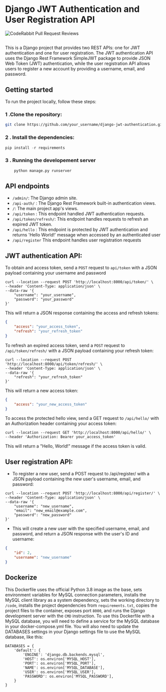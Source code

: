 # Django JWT Authentication and User Registration API
![CodeRabbit Pull Request Reviews](https://img.shields.io/coderabbit/prs/github/sudhanshu-jha/authservice?utm_source=oss&utm_medium=github&utm_campaign=sudhanshu-jha%2Fauthservice&labelColor=171717&color=FF570A&link=https%3A%2F%2Fcoderabbit.ai&label=CodeRabbit+Reviews)

##
This is a Django project that provides two REST APIs: one for JWT authentication and one for user registration. 
The JWT authentication API uses the Django Rest Framework SimpleJWT package to provide JSON Web Token (JWT) authentication, 
while the user registration API allows users to register a new account by providing a username, email, and password.

## Getting started
To run the project locally, follow these steps:

### 1 .Clone the repository:

```bash
git clone https://github.com/your_username/django-jwt-authentication.git
```
### 2 . Install the dependencies:
```python
pip install -r requirements
```
### 3 . Running the developement server
```python
    python manage.py runserver
```
## API endpoints

- `/admin/`: The Django admin site.
- `/api-auth/` : The Django Rest Framework built-in authentication views.
- `/`: The main project app's views.
- `/api/token` : This endpoint handled JWT authentication requests.
- `/api/token/refresh/`: This endpoint handles requests to refresh an expired JWT token.
- `/api/hello` : This endpoint is protected by JWT authentication and returns 'Hello World!' message when accessed by an authenticated user
- `/api/register` This endpoint handles user registration requests

## JWT authentication API:

To obtain and access token, send a `POST` request to `api/token` with a JSON payload containing your username and password
```curl
curl --location --request POST 'http://localhost:8000/api/token/' \
--header 'Content-Type: application/json' \
--data-raw '{
    "username": "your_username",
    "password": "your_password"
}'
 ```
This will return a JSON response containing the access and refresh tokens:
```json
{
    "access": "your_access_token",
    "refresh": "your_refresh_token"
}

```

To refresh an expired access token, send a `POST` request to `/api/token/refresh/` with a JSON payload containing your refresh token:

``` curl
curl --location --request POST 'http://localhost:8000/api/token/refresh/' \
--header 'Content-Type: application/json' \
--data-raw '{
    "refresh": "your_refresh_token"
}'
```
This will return a new access token:

```json
{
    "access": "your_new_access_token"
}

```
To access the protected hello view, send a GET request to `/api/hello/` with an Authorization header containing your access token:
```curl 
curl --location --request GET 'http://localhost:8000/api/hello/' \
--header 'Authorization: Bearer your_access_token'
```
This will return a "Hello, World!" message if the access token is valid.

## User registration API:

- To register a new user, send a POST request to /api/register/ with a JSON payload containing the new user's username, email, and password:
```curl
curl --location --request POST 'http://localhost:8000/api/register/' \
--header 'Content-Type: application/json' \
--data-raw '{
    "username": "new_username",
    "email": "new_email@example.com",
    "password": "new_password"
}'
```

- This will create a new user with the specified username, email, and password, and return a JSON response with the user's ID and username:
```json
{
    "id": 2,
    "username": "new_username"
}

```


## Dockerize
This Dockerfile uses the official Python 3.8 image as the base, sets environment variables for MySQL connection parameters,
installs the MySQL client library as a system dependency, sets the working directory to `/code`, installs the project dependencies from `requirements.txt`, 
copies the project files to the container, exposes port `8000`, and runs the Django development server with the `CMD` instruction.
To use this Dockerfile with a MySQL database, you will need to define a service for the MySQL database in your docker-compose.yml file. You will also need to update the DATABASES settings in your Django settings file to use the MySQL database, like this:

```django
DATABASES = {
    'default': {
        'ENGINE': 'django.db.backends.mysql',
        'HOST': os.environ['MYSQL_HOST'],
        'PORT': os.environ['MYSQL_PORT'],
        'NAME': os.environ['MYSQL_DATABASE'],
        'USER': os.environ['MYSQL_USER'],
        'PASSWORD': os.environ['MYSQL_PASSWORD'],
    }
}

```




